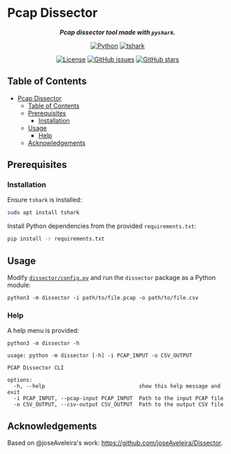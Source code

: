 # Pcap Dissector

<div align="center">

***Pcap dissector tool made with `pyshark`.***

[![Python](https://img.shields.io/badge/Python-black?logo=python&logoColor=white&labelColor=grey&color=%233776AB)](<#> "Python")
[![tshark](https://img.shields.io/badge/tshark-white?logo=wireshark&logoColor=white&label=%20&labelColor=grey&color=%23D86329)](<#> "tshark")

[![License](<https://img.shields.io/github/license/danielfeitopin/pcap_dissector>)](<LICENSE> "License")
[![GitHub issues](https://img.shields.io/github/issues/danielfeitopin/pcap_dissector)](<https://github.com/danielfeitopin/pcap_dissector> "Issues")
[![GitHub stars](https://img.shields.io/github/stars/danielfeitopin/pcap_dissector)](<https://github.com/danielfeitopin/pcap_dissector/stargazers> "Stars")

</div>

## Table of Contents

- [Pcap Dissector](#pcap-dissector)
  - [Table of Contents](#table-of-contents)
  - [Prerequisites](#prerequisites)
    - [Installation](#installation)
  - [Usage](#usage)
    - [Help](#help)
  - [Acknowledgements](#acknowledgements)



## Prerequisites

### Installation

Ensure `tshark` is installed:

```sh
sudo apt install tshark
```

Install Python dependencies from the provided `requirements.txt`:

```sh
pip install -r requirements.txt
```

## Usage

Modify [`dissector/config.py`](<dissector/config.py>) and run the `dissector` package as a Python module:

```
python3 -m dissector -i path/to/file.pcap -o path/to/file.csv
```

### Help

A help menu is provided:

```shell
python3 -m dissector -h
```

```
usage: python -m dissector [-h] -i PCAP_INPUT -o CSV_OUTPUT

PCAP Dissector CLI

options:
  -h, --help                              show this help message and exit
  -i PCAP_INPUT, --pcap-input PCAP_INPUT  Path to the input PCAP file
  -o CSV_OUTPUT, --csv-output CSV_OUTPUT  Path to the output CSV file
```

## Acknowledgements

Based on @joseAveleira's work: <https://github.com/joseAveleira/Dissector>.